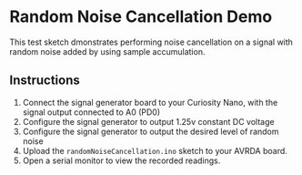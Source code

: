 # Random Noise Cancellation Demo
This test sketch dmonstrates performing noise cancellation on a signal with
random noise added by using sample accumulation.

## Instructions
1. Connect the signal generator board to your Curiosity Nano, with the signal output
connected to A0 (PD0)
2. Configure the signal generator to output 1.25v constant DC voltage
3. Configure the signal generator to output the desired level of random noise
4. Upload the `randomNoiseCancellation.ino` sketch to your AVRDA board.
5. Open a serial monitor to view the recorded readings.
